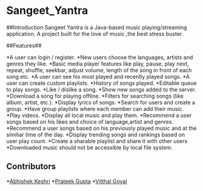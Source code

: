 # Sangeet_Yantra #

##Introduction
Sangeet Yantra is a Java-based music playing/streaming application. A project built for the love of music ,the best stress buster.

##Features##

  *A user can login / register.
  *New users choose the languages, artists and genres they like.
  *Basic media player features like play, pause, play next, repeat, shuffle, seekbar, adjust volume, length of the song in front of each song.etc.
  *A user can see his most played and recently played songs.
  *A user can create custom playlists.
  *History of songs played.
  *Editable queue to play songs.
  *Like / dislike a song.
  *Show new songs added to the server.
  *Download a song for playing offline.
  *Filters for searching songs (like album, artist, etc.).
  *Display lyrics of songs.
  *Search for users and create a group.
  *Have group playlists where each member can add their music.
  *Play videos.
  *Display all local music and play them.
  *Recommend a user songs based on his likes and choice of language,artist and genres.
  *Recommend a user songs based on his previously played music and at the similiar time of the day.
  *Display trending songs and rankings based on user play count.
  *Create a sharable playlist and share it with other users
  *Downloaded music should not be accessible by local file system.
 
## Contributors ##
 *[Abhishek Keshri](https://github.com/abhikeshri10)
 *[Prateek Gupta](https://github.com/Prat2404)
 *[Vitthal Goyal](https://gihtub.com/vitthalgoyal)
 
 
 
